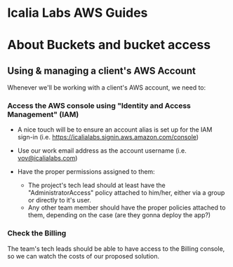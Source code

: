# Icalia Labs AWS Guides

# About Buckets and bucket access

## Using & managing a client's AWS Account

Whenever we'll be working with a client's AWS account, we need to:

### Access the AWS console using "Identity and Access Management" (IAM)

- A nice touch will be to ensure an account alias is set up for the IAM
    sign-in (i.e. https://icalialabs.signin.aws.amazon.com/console)

- Use our work email address as the account username (i.e. vov@icalialabs.com)

- Have the proper permissions assigned to them:
  - The project's tech lead should at least have the "AdministratorAccess"
    policy attached to him/her, either via a group or directly to it's user.
  - Any other team member should have the proper policies attached to them,
    depending on the case (are they gonna deploy the app?)

### Check the Billing

The team's tech leads should be able to have access to the Billing console, so
we can watch the costs of our proposed solution.
